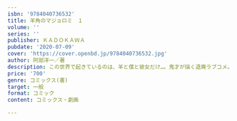```yaml
---
isbn: '9784040736532'
title: 羊角のマジョロミ　１
volume: ''
series: ''
publisher: ＫＡＤＯＫＡＷＡ
pubdate: '2020-07-09'
cover: 'https://cover.openbd.jp/9784040736532.jpg'
author: 阿部洋一／著
description: この世界で起きているのは、羊と僕と彼女だけ…。鬼才が描く退廃ラブコメ。
price: '700'
genre: コミックス(書)
target: 一般
format: コミック
content: コミックス・劇画

---
```

